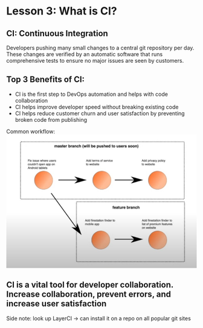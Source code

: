# Lesson 3: What is CI?

## CI: Continuous Integration
Developers pushing many small changes to a central git repository per day. These changes are verified by an automatic software that runs comprehensive tests to ensure no major issues are seen by customers. 

## Top 3 Benefits of CI: 
- CI is the first step to DevOps automation and helps with code collaboration
- CI helps improve developer speed without breaking existing code
- CI helps reduce customer churn and user satisfaction by preventing broken code from publishing

Common workflow:
![common worflow](../resources/2.jpg)

## CI is a vital tool for developer collaboration. Increase collaboration, prevent errors, and increase user satisfaction

Side note: look up LayerCI -> can install it on a repo on all popular git sites
  